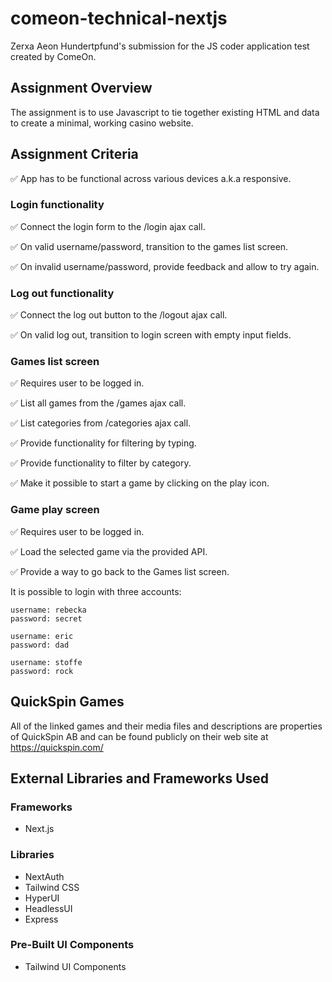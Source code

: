 # comeon-technical-nextjs

Zerxa Aeon Hundertpfund's submission for the JS coder application test created by ComeOn.

## Assignment Overview

The assignment is to use Javascript to tie together existing HTML and data to create a minimal, working casino website.

## Assignment Criteria

✅ App has to be functional across various devices a.k.a responsive.


### Login functionality

✅ Connect the login form to the /login ajax call.

✅ On valid username/password, transition to the games list screen.

✅ On invalid username/password, provide feedback and allow to try again.



### Log out functionality

✅ Connect the log out button to the /logout ajax call.

✅ On valid log out, transition to login screen with empty input fields.



### Games list screen

✅ Requires user to be logged in.

✅ List all games from the /games ajax call.

✅ List categories from /categories ajax call.

✅ Provide functionality for filtering by typing.

✅ Provide functionality to filter by category.

✅ Make it possible to start a game by clicking on the play icon.



### Game play screen

✅ Requires user to be logged in.

✅ Load the selected game via the provided API.

✅ Provide a way to go back to the Games list screen.


It is possible to login with three accounts:

```
username: rebecka
password: secret

username: eric
password: dad

username: stoffe
password: rock
```

## QuickSpin Games

All of the linked games and their media files and descriptions are properties of QuickSpin AB and can be found publicly on their web site at https://quickspin.com/

## External Libraries and Frameworks Used

### Frameworks
- Next.js

### Libraries
- NextAuth
- Tailwind CSS
- HyperUI
- HeadlessUI
- Express

### Pre-Built UI Components
- Tailwind UI Components
